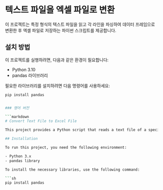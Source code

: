 # 텍스트 파일을 엑셀 파일로 변환

이 프로젝트는 특정 형식의 텍스트 파일을 읽고 각 라인을 파싱하여 데이터 프레임으로 변환한 후 엑셀 파일로 저장하는 파이썬 스크립트를 제공합니다.

## 설치 방법

이 프로젝트를 실행하려면, 다음과 같은 환경이 필요합니다:

- Python 3.10
- pandas 라이브러리

필요한 라이브러리를 설치하려면 다음 명령어를 사용하세요:

```sh
pip install pandas


### 영어 버전

```markdown
# Convert Text File to Excel File

This project provides a Python script that reads a text file of a specific format, parses each line into a DataFrame, and then saves it as an Excel file.

## Installation

To run this project, you need the following environment:

- Python 3.x
- pandas library

To install the necessary libraries, use the following command:

```sh
pip install pandas
